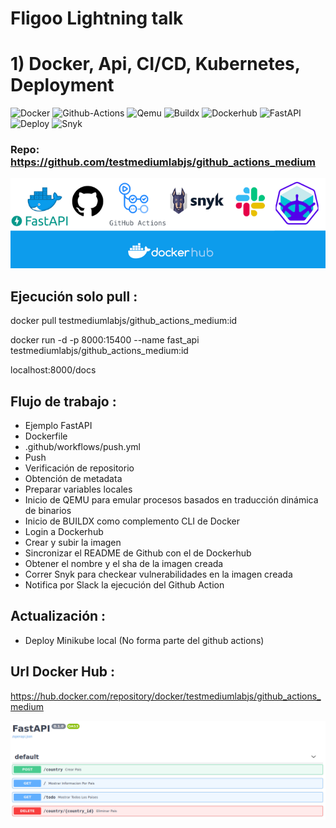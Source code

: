# Fligoo Lightning talk
# 1) Docker, Api, CI/CD, Kubernetes, Deployment

![Docker](https://img.shields.io/badge/Runtime-Docker-blue?style=for-the-badge)
![Github-Actions](https://img.shields.io/badge/Acciones-Github_Actions-informational?style=for-the-badge)
![Qemu](https://img.shields.io/badge/Emulador-Qemu-informational?style=for-the-badge)
![Buildx](https://img.shields.io/badge/Complemento-Buildx-informational?style=for-the-badge)
![Dockerhub](https://img.shields.io/badge/Push-Dockerhub-informational?style=for-the-badge)
![FastAPI](https://img.shields.io/badge/Api-FastAPI-informational?style=for-the-badge)
![Deploy](https://img.shields.io/badge/Deploy-Minikube-informational?style=for-the-badge)
![Snyk](https://img.shields.io/badge/Seguridad-Snyc-blueviolet?style=for-the-badge)

### Repo: https://github.com/testmediumlabjs/github_actions_medium

![dockerhub](app/images/_proyecto_.png)

## Ejecución solo pull :

docker pull testmediumlabjs/github_actions_medium:id

docker run -d -p 8000:15400 --name fast_api testmediumlabjs/github_actions_medium:id

localhost:8000/docs

## Flujo de trabajo :

- Ejemplo FastAPI
- Dockerfile
- .github/workflows/push.yml
- Push
- Verificación de repositorio
- Obtención de metadata
- Preparar variables locales
- Inicio de QEMU para emular procesos basados en traducción dinámica de binarios
- Inicio de BUILDX como complemento CLI de Docker
- Login a Dockerhub
- Crear y subir la imagen
- Sincronizar el README de Github con el de Dockerhub
- Obtener el nombre y el sha de la imagen creada
- Correr Snyk para checkear vulnerabilidades en la imagen creada
- Notifica por Slack la ejecución del Github Action

## Actualización :

- Deploy Minikube local (No forma parte del github actions)

## Url Docker Hub :

https://hub.docker.com/repository/docker/testmediumlabjs/github_actions_medium

![fastapi](app/images/fastapi_.png)